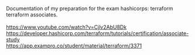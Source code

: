 Documentation of my preparation for the exam hashicorps: terraform terraform associates.<br> <br>
https://www.youtube.com/watch?v=Cjlv2AbU8Dk <br>
https://developer.hashicorp.com/terraform/tutorials/certification/associate-study <br>
https://app.exampro.co/student/material/terraform/3371 <br> <br>
